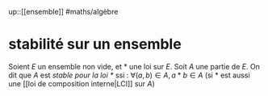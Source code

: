 up::[[ensemble]]
#maths/algèbre 
# stabilité sur un ensemble
Soient $E$ un ensemble non vide, et $*$ une loi sur $E$.
Soit $A$ une partie de $E$.
On dit que $A$ est _stable pour la loi $*$_ ssi :
$\forall (a, b)\in A, a*b\in A$ (si $*$ est aussi une [[loi de composition interne|LCI]] sur $A$)

